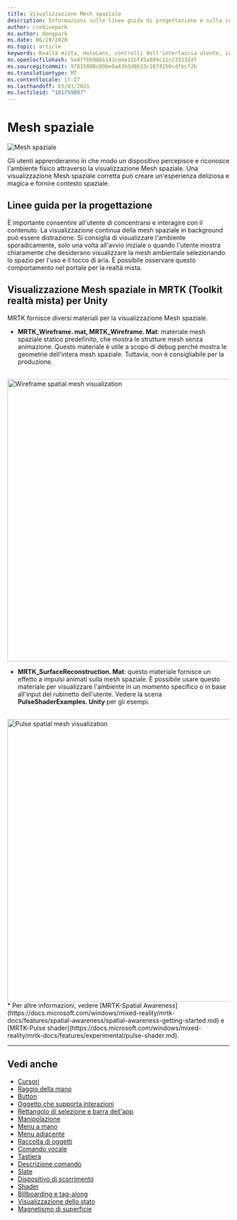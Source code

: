 ```yaml
---
title: Visualizzazione Mesh spaziale
description: Informazioni sulle linee guida di progettazione e sulla comprensione dell'ambiente fisico con la visualizzazione Mesh spaziale in MRTK.
author: cre8ivepark
ms.author: dongpark
ms.date: 06/19/2020
ms.topic: article
keywords: Realtà mista, HoloLens, controlli dell'interfaccia utente, interazione, interfaccia utente, UX, progettazione di UX, interfaccia utente spaziale, interazione spaziale, interfaccia utente 3D, UX 3D, auricolare in realtà mista, auricolare di realtà mista di Windows, auricolare della realtà virtuale, HoloLens, MRTK, Toolkit realtà mista
ms.openlocfilehash: 5e8ffbb90b1143cd4e11bf45a889c11c233232df
ms.sourcegitcommit: 97815006c09be0a43b3d9b33c1674150cdfecf2b
ms.translationtype: MT
ms.contentlocale: it-IT
ms.lasthandoff: 03/03/2021
ms.locfileid: "101759807"
---
```

# <a name="spatial-mesh"></a>Mesh spaziale

![Mesh spaziale](images/MRTK_PulseShader_SpatialMesh.gif)

Gli utenti apprenderanno in che modo un dispositivo percepisce e riconosce l'ambiente fisico attraverso la visualizzazione Mesh spaziale. Una visualizzazione Mesh spaziale corretta può creare un'esperienza deliziosa e magica e fornire contesto spaziale.  

## <a name="design-guideline"></a>Linee guida per la progettazione

È importante consentire all'utente di concentrarsi e interagire con il contenuto. La visualizzazione continua della mesh spaziale in background può essere distrazione. Si consiglia di visualizzare l'ambiente sporadicamente, solo una volta all'avvio iniziale o quando l'utente mostra chiaramente che desiderano visualizzare la mesh ambientale selezionando lo spazio per l'uso e il tocco di aria. È possibile osservare questo comportamento nel portale per la realtà mista.
<br>

## <a name="spatial-mesh-visualization-in-mrtk-mixed-reality-toolkit-for-unity"></a>Visualizzazione Mesh spaziale in MRTK (Toolkit realtà mista) per Unity

MRTK fornisce diversi materiali per la visualizzazione Mesh spaziale.

- **MRTK_Wireframe. mat, MRTK_Wireframe. Mat**: materiale mesh spaziale statico predefinito, che mostra le strutture mesh senza animazione. Questo materiale è utile a scopo di debug perché mostra le geometrie dell'intera mesh spaziale. Tuttavia, non è consigliabile per la produzione.
<br>
<img src="images/SurfaceReconstruction.jpg" alt="Wireframe spatial mesh visualization" width="640px">

- **MRTK_SurfaceReconstruction. Mat**: questo materiale fornisce un effetto a impulsi animati sulla mesh spaziale. È possibile usare questo materiale per visualizzare l'ambiente in un momento specifico o in base all'input del rubinetto dell'utente. Vedere la scena **PulseShaderExamples. Unity** per gli esempi.
<br>
<img src="images/MRTK_SRMesh_Pulse.jpg" alt="Pulse spatial mesh visualization" width="640px">
* Per altre informazioni, vedere [MRTK-Spatial Awareness](https://docs.microsoft.com/windows/mixed-reality/mrtk-docs/features/spatial-awareness/spatial-awareness-getting-started.md) e [MRTK-Pulse shader](https://docs.microsoft.com/windows/mixed-reality/mrtk-docs/features/experimental/pulse-shader.md).

<br>

---

## <a name="see-also"></a>Vedi anche

* [Cursori](cursors.md)
* [Raggio della mano](point-and-commit.md)
* [Button](button.md)
* [Oggetto che supporta interazioni](interactable-object.md)
* [Rettangolo di selezione e barra dell'app](app-bar-and-bounding-box.md)
* [Manipolazione](direct-manipulation.md)
* [Menu a mano](hand-menu.md)
* [Menu adiacente](near-menu.md)
* [Raccolta di oggetti](object-collection.md)
* [Comando vocale](voice-input.md)
* [Tastiera](keyboard.md)
* [Descrizione comando](tooltip.md)
* [Slate](slate.md)
* [Dispositivo di scorrimento](slider.md)
* [Shader](shader.md)
* [Billboarding e tag-along](billboarding-and-tag-along.md)
* [Visualizzazione dello stato](progress.md)
* [Magnetismo di superficie](surface-magnetism.md)
